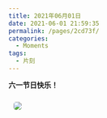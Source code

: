 ```yaml
---
title: 2021年06月01日
date: 2021-06-01 21:59:35
permalink: /pages/2cd73f/
categories:
  - Moments
tags:
  - 片刻
---
```


**六一节日快乐！**

<img src="https://cdn.jsdelivr.net/gh/xiaojun996/CDN/images/anime/fate/917480.png" style="margin: 10px; border-radius: 5px;" />

<!-- more -->
